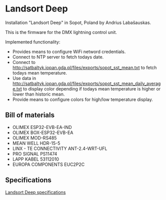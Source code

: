 # Landsort Deep
Installation "Landsort Deep" in Sopot, Poland by Andrius Labašauskas.

This is the firmware for the DMX lightning control unit. 

Implemented functionality:
 * Provides means to configure WiFi netword credentials.
 * Connect to NTP server to fetch todays date.
 * Connect to http://satbaltyk.iopan.gda.pl/files/exports/sopot_sst_mean.txt to fetch todays mean temperature.
 * Use data in http://satbaltyk.iopan.gda.pl/files/exports/sopot_sst_mean_daily_average.txt to display color depending if todays mean temperature is higher or lower than historic mean.
 * Provide means to configure colors for high/low temperature display.

## Bill of materials

* OLIMEX ESP32-EVB-EA-IND
* OLIMEX BOX-ESP32-EVB-EA
* OLIMEX MOD-RS485
* MEAN WELL  HDR-15-5
* LINX - TE CONNECTIVITY  ANT-2.4-WRT-UFL
* PRO SIGNAL PS11474
* LAPP KABEL 53112010
* EUROPA COMPONENTS  EUC2P2C

## Specifications

[Landsort Deep specifications](https://github.com/Miceuz/sopoto-akmuo/blob/main/Landsort%20Deep%2C%20Sopot%20Control%20Unit%20Specifications.pdf)
